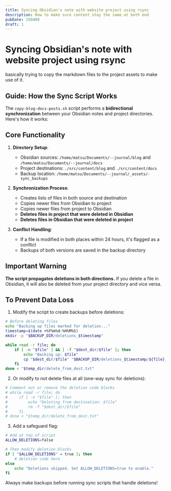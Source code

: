 ```yaml
---
title: Syncing Obsidian's note with website project using rsync
description: How to make sure content stay the same at both end
pubDate: 250409
draft: 1
---
```



# Syncing Obsidian's note with website project using rsync

basically trying to copy the markdown files to the project assets to make use of it.


## Guide: How the Sync Script Works

The `copy-blog-docs-posts.sh` script performs a **bidirectional synchronization** between your Obsidian notes and project directories. Here's how it works:

## Core Functionality

1. **Directory Setup**:
   - Obsidian sources: `/home/matsu/Documents/--journal/blog` and `/home/matsu/Documents/--journal/docs`
   - Project destinations: `./src/content/blog` and `./src/content/docs`
   - Backup location: `/home/matsu/Documents/--journal/_assets/-sync_backups`

2. **Synchronization Process**:
   - Creates lists of files in both source and destination
   - Copies newer files from Obsidian to project
   - Copies newer files from project to Obsidian
   - **Deletes files in project that were deleted in Obsidian**
   - **Deletes files in Obsidian that were deleted in project**

3. **Conflict Handling**:
   - If a file is modified in both places within 24 hours, it's flagged as a conflict
   - Backups of both versions are saved in the backup directory

## Important Warning

**The script propagates deletions in both directions.** If you delete a file in Obsidian, it will also be deleted from your project directory and vice versa.

## To Prevent Data Loss

1. Modify the script to create backups before deletions:
```bash
# Before deleting files
echo "Backing up files marked for deletion..."
timestamp=$(date +%Y%m%d-%H%M%S)
mkdir -p "$BACKUP_DIR/deletions_$timestamp"

while read -r file; do
    if [ -n "$file" ] && [ -f "$dest_dir/$file" ]; then
        echo "Backing up: $file"
        cp "$dest_dir/$file" "$BACKUP_DIR/deletions_$timestamp/${file}_backup.md"
    fi
done < "$temp_dir/delete_from_dest.txt"
```

2. Or modify to not delete files at all (one-way sync for deletions):
```bash
# Comment out or remove the deletion code blocks
# while read -r file; do
#     if [ -n "$file" ]; then
#         echo "Deleting from destination: $file"
#         rm -f "$dest_dir/$file"
#     fi
# done < "$temp_dir/delete_from_dest.txt"
```

3. Add a safeguard flag:
```bash
# Add at top of script
ALLOW_DELETIONS=false

# Then modify deletion blocks
if [ "$ALLOW_DELETIONS" = true ]; then
    # deletion code here
else
    echo "Deletions skipped. Set ALLOW_DELETIONS=true to enable."
fi
```

Always make backups before running sync scripts that handle deletions!

